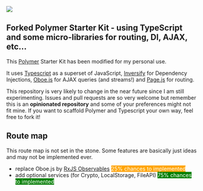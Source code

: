 ![](https://cloud.githubusercontent.com/assets/110953/7877439/6a69d03e-0590-11e5-9fac-c614246606de.png)
## Forked Polymer Starter Kit - using TypeScript and some micro-libraries for routing, DI, AJAX, etc...

This [Polymer](https://www.polymer-project.org/1.0/) Starter Kit has been modified for my personal use.

It uses [Typescript](http://www.typescriptlang.org/) as a superset of JavaScript, [Inversify](http://inversify.io/) for Dependency Injections, [Oboe.js](https://github.com/jimhigson/oboe.js) for AJAX queries (and streams!) and [Page.js](https://visionmedia.github.io/page.js/) for routing.

This repository is very likely to change in the near future since I am still experimenting. Issues and pull requests are so very welcome but remember this is an __opinionated repository__ and some of your preferences might not fit mine. If you want to scaffold Polymer and Typescript your own way, feel free to fork it!


## Route map

This route map is not set in the stone. Some features are basically just ideas and may not be implemented ever.

+ replace Oboe.js by [RxJS Observables](https://github.com/Reactive-Extensions/RxJS) <span style="background-color: orange; color: white"> 25% chances to implemented</span>
+ add optional services (for Crypto, LocalStorage, FileAPI) <span style="background-color: green; color: white"> 75% chances to implemented</span>
